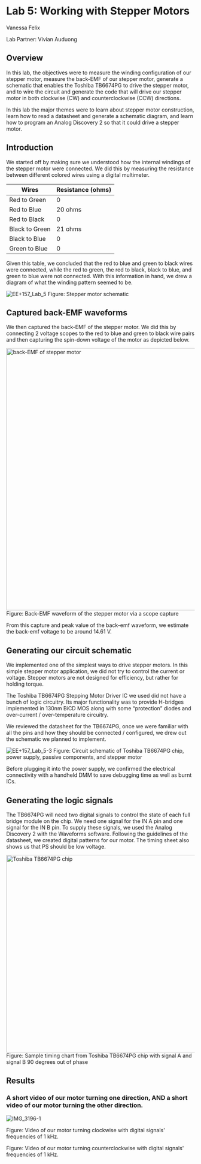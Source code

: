 # Lab 5: Working with Stepper Motors

Vanessa Felix 

Lab Partner: Vivian Auduong

## Overview

In this lab, the objectives were to measure the winding configuration of our stepper motor, measure the back-EMF of our stepper motor, generate a schematic that enables the Toshiba TB6674PG to drive the stepper motor, and to wire the circuit and generate the code that will drive our stepper motor in both clockwise (CW) and counterclockwise (CCW) directions.

In this lab the major themes were to learn about stepper motor construction, learn how to read a datasheet and generate a schematic diagram, and learn how to program an Analog Discovery 2 so that it could drive a stepper motor.

## Introduction 

We started off by making sure we understood how the internal windings of the stepper motor were connected. We did this by measuring the resistance between different colored wires using a digital multimeter. 

| Wires | Resistance (ohms) |
| ------|---------------|
| Red to Green | 0 |
| Red to Blue | 20 ohms |
| Red to Black | 0 |
| Black to Green| 21 ohms|
| Black to Blue | 0 |
| Green to Blue | 0 |

Given this table, we concluded that the red to blue and green to black wires were connected, while the red to green, the red to black, black to blue, and green to blue were not connected. With this information in hand, we drew a diagram of what the winding pattern seemed to be.

![EE+157_Lab_5](https://user-images.githubusercontent.com/71578472/171357926-6cb5f8bf-7f1a-448a-860f-3dd3af5ff324.jpeg)
Figure: Stepper motor schematic

## Captured back-EMF waveforms

We then captured the back-EMF of the stepper motor. We did this by connecting 2 voltage scopes to the red to blue and green to black wire pairs and then capturing the spin-down voltage of the motor as depicted below. 

<img width="700" alt="back-EMF of stepper motor" src="https://user-images.githubusercontent.com/71578472/171360233-0c26bdcb-3e02-4340-a3b7-374ad54d5b71.png">
Figure: Back-EMF waveform of the stepper motor via a scope capture 

From this capture and peak value of the back-emf waveform, we estimate the back-emf voltage to be around 14.61 V.

## Generating our circuit schematic

We implemented one of the simplest ways to drive stepper motors. In this simple stepper motor application, we did not try to control the current or voltage. Stepper motors are not designed for efficiency, but rather for holding torque.

The Toshiba TB6674PG Stepping Motor Driver IC we used did not have a bunch of logic circuitry. Its major functionality was to provide H-bridges implemented in 130nm BiCD MOS along with some “protection” diodes and over-current / over-temperature circuitry. 

We reviewed the datasheet for the TB6674PG, once we were familiar with all the pins and how they should be connected / configured, we drew out the schematic we planned to implement.  

![EE+157_Lab_5-3](https://user-images.githubusercontent.com/71578472/171698450-1601d336-2fe5-47d6-b77a-fb29772d18bc.jpeg)
Figure: Circuit schematic of Toshiba TB6674PG chip, power supply, passive components, and stepper motor

Before plugging it into the power supply, we confirmed the electrical connectivity with a handheld DMM to save debugging time as well as burnt ICs.

## Generating the logic signals

The TB6674PG will need two digital signals to control the state of each full bridge module on the chip. We need one signal for the IN A pin and one signal for the IN B pin. To supply these signals, we used the Analog Discovery 2 with the Waveforms software. Following the guidelines of the datasheet, we created digital patterns for our motor. The timing sheet also shows us that PS should be low voltage.

<img width="527" alt="Toshiba TB6674PG chip " src="https://user-images.githubusercontent.com/71578472/171724207-eb278d10-6a2c-49b5-869b-5484bc4c0544.png">
Figure: Sample timing chart from Toshiba TB6674PG chip with signal A and signal B 90 degrees out of phase

## Results 

### A short video of our motor turning one direction, AND a short video of our motor turning the other direction.


![IMG_3196-1](https://user-images.githubusercontent.com/71578472/171789468-94166eff-aea2-4946-98ec-f10129b9fd95.gif)


Figure: Video of our motor turning clockwise with digital signals' frequencies of 1 kHz.




Figure: Video of our motor turning counterclockwise with digital signals' frequencies of 1 kHz.



 

